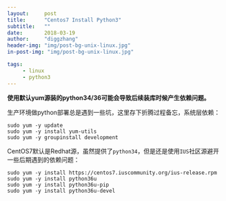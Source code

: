 ```yaml
---
layout:     post
title:      "Centos7 Install Python3"
subtitle:   ""
date:       2018-03-19
author:     "diggzhang"
header-img: "img/post-bg-unix-linux.jpg"
in-post-img: "img/post-bg-unix-linux.jpg"

tags:
     - linux
     - python3
---
```


**使用默认yum源装的python34/36可能会导致后续装库时候产生依赖问题。**

生产环境做python部署总是遇到一些坑，这里存下折腾过程备忘，系统层依赖：

```shell
sudo yum -y update
sudo yum -y install yum-utils
sudo yum -y groupinstall development
```

CentOS7默认是Redhat源，虽然提供了`python34`，但是还是使用`IUS`社区源避开一些后期遇到的依赖问题：

```shell
sudo yum -y install https://centos7.iuscommunity.org/ius-release.rpm
sudo yum -y install python36u
sudo yum -y install python36u-pip
sudo yum -y install python36u-devel
```
